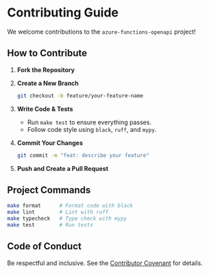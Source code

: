 # Contributing Guide

We welcome contributions to the `azure-functions-openapi` project!

## How to Contribute

1. **Fork the Repository**
2. **Create a New Branch**
   ```bash
   git checkout -b feature/your-feature-name
   ```

3. **Write Code & Tests**
   - Run `make test` to ensure everything passes.
   - Follow code style using `black`, `ruff`, and `mypy`.

4. **Commit Your Changes**
   ```bash
   git commit -m "feat: describe your feature"
   ```

5. **Push and Create a Pull Request**

## Project Commands

```bash
make format      # Format code with black
make lint        # Lint with ruff
make typecheck   # Type check with mypy
make test        # Run tests
```

## Code of Conduct

Be respectful and inclusive. See the [Contributor Covenant](https://www.contributor-covenant.org/) for details.
